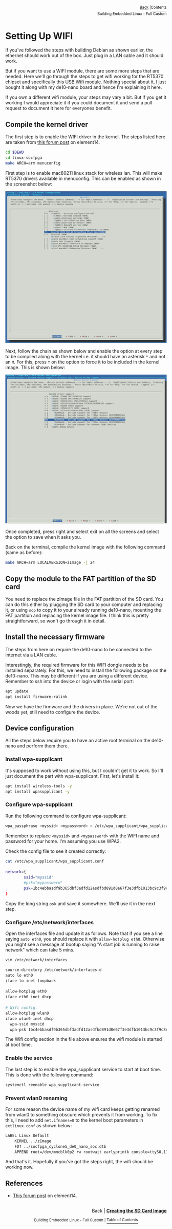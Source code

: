 <p align="right"><sup><a href="Building-the-SD-Card-image.md">Back</a> |</sup><a href="../README.md#getting-started"><sup>Contents</sup></a>
<br/>
<sup>Building Embedded Linux - Full Custom</sup></p>

# Setting Up WIFI

If you've followed the steps with building Debian as shown earlier, the ethernet should work out of the box. Just plug in a LAN cable and it should work.

But if you want to use a WIFI module, there are some more steps that are needed. Here we'll go through the steps to get wifi working for the RT5370 chipset and specifically this [USB Wifi module](https://www.mouser.sg/ProductDetail/Olimex-Ltd/MOD-WIFI-R5370-ANT?qs=J7x7253A5u4LBh0Sy0UYWQ==). Nothing special about it, I just bought it along with my de10-nano board and hence I'm explaining it here.

If you own a different wifi module, your steps may vary a bit. But if you get it working I would appreciate it if you could document it and send a pull request to document it here for everyones benefit.

## Compile the kernel driver

The first step is to enable the WIFI driver in the kernel. The steps listed here are taken from [this forum post](https://www.element14.com/community/community/designcenter/single-board-computers/riotboard/blog/2015/01/27/setup-mediatek-rt5370-wifi-on-riotboard-ubuntu-platform) on element14.

```bash
cd $DEWD
cd linux-socfpga
make ARCH=arm menuconfig
```

First step is to enable mac80211 linux stack for wireless lan. This will make RT5370 drivers available in menuconfig. This can be enabled as shown in the screenshot below:

![](images/kernel_config_mac80211.png)

Next, follow the chain as shown below and enable the option at every step to be compiled along with the kernel i.e. it should have an asterisk `*` and not an `M`. For this, press `Y` on the option to force it to be included in the kernel image. This is shown below:

![](images/kernel_config_search_rt2800usb_rt5370_enable.png)

Once completed, press right and select exit on all the screens and select the option to save when it asks you.

Back on the terminal, compile the kernel image with the following command (same as before):

```bash
make ARCH=arm LOCALVERSION=zImage -j 24
```

## Copy the module to the FAT partition of the SD card

You need to replace the zImage file in the FAT partition of the SD card. You can do this either by plugging the SD card to your computer and replacing it, or using `scp` to copy it to your already running de10-nano, mounting the FAT partition and replacing the kernel image file. I think this is pretty straightforward, so won't go through it in detail.

## Install the necessary firmware

The steps from here on require the de10-nano to be connected to the internet via a LAN cable.

Interestingly, the required firmware for this WIFI dongle needs to be installed separately. For this, we need to install the following package on the de10-nano. This may be different if you are using a different device. Remember to ssh into the device or login with the serial port:

```bash
apt update
apt install firmware-ralink
```

Now we have the firmware and the drivers in place. We're not out of the woods yet, still need to configure the device.

## Device configuration

All the steps below require you to have an active root terminal on the de10-nano and perform them there.

### Install wpa-supplicant

It's supposed to work without using this, but I couldn't get it to work. So I'll just document the part with wpa-supplicant. First, let's install it:

```bash
apt install wireless-tools -y
apt install wpasupplicant -y
```

### Configure wpa-supplicant

Run the following command to configure wpa-supplicant:

```bash
wpa_passphrase <myssid> <mypassword> > /etc/wpa_supplicant/wpa_supplicant.conf
```

Remember to replace `<myssid>` and `<mypassword>` with the WIFI name and password for your home. I'm assuming you use WPA2.

Check the config file to see it created correctly:

```bash
cat /etc/wpa_supplicant/wpa_supplicant.conf

network={
        ssid="myssid"
        #psk="mypassword"
        psk=1bc4ebbasdf9b365dbf3adfd12asdfbd891d8e67f3e3dfb1013bc9c3f9c8c127
}

```

Copy the long string `psk` and save it somewhere. We'll use it in the next step.

### Configure /etc/network/interfaces

Open the interfaces file and update it as follows. Note that if you see a line saying `auto eth0`, you should replace it with `allow-hotplug eth0`. Otherwise you might see a message at bootup saying "A start job is running to raise network" which can take 5 mins.

```bash
vim /etc/network/interfaces
```

```bash
source-directory /etc/network/interfaces.d
auto lo eth0
iface lo inet loopback

allow-hotplug eth0
iface eth0 inet dhcp

# Wifi config.
allow-hotplug wlan0
iface wlan0 inet dhcp
  wpa-ssid myssid
  wpa-psk 1bc4ebbasdf9b365dbf3adfd12asdfbd891d8e67f3e3dfb1013bc9c3f9c8c127

```

The Wifi config section in the file above ensures the wifi module is started at boot time.

### Enable the service

The last step is to enable the wpa_supplicant service to start at boot time. This is done with the following command:

```bash
systemctl reenable wpa_supplicant.service
```

### Prevent wlan0 renaming

For some reason the device name of my wifi card keeps getting renamed from wlan0 to something obscure which prevents it from working. To fix this, I need to add `net.ifnames=0` to the kernel boot parameters in `extlinux.conf` as shown below:

```bash
LABEL Linux Default
    KERNEL ../zImage
    FDT ../socfpga_cyclone5_de0_nano_soc.dtb
    APPEND root=/dev/mmcblk0p2 rw rootwait earlyprintk console=ttyS0,115200n8 net.ifnames=0
```

And that's it. Hopefully if you've got the steps right, the wifi should be working now.

## References

- [This forum post](https://www.element14.com/community/community/designcenter/single-board-computers/riotboard/blog/2015/01/27/setup-mediatek-rt5370-wifi-on-riotboard-ubuntu-platform) on element14.

##

<p align="right">Back | <b><a href="Building-the-SD-Card-image.md">Creating the SD Card Image</a></p>
</b><p align="center"><sup>Building Embedded Linux - Full Custom | </sup><a href="../README.md#building-embedded-linux---full-custom"><sup>Table of Contents</sup></a></p>
